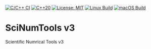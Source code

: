 [![C/C++ CI](https://github.com/vrtulka23/scinumtools3/actions/workflows/c-cpp.yml/badge.svg)](https://github.com/vrtulka23/scinumtools3/actions/workflows/c-cpp.yml)
[![C++20](https://img.shields.io/badge/C%2B%2B-20-blue.svg?logo=c%2B%2B&logoColor=white)]()
[![License: MIT](https://img.shields.io/badge/License-MIT-yellow.svg)](LICENSE)
[![Linux Build](https://img.shields.io/github/actions/workflow/status/vrtulka23/scinumtools3/build-linux.yml?label=Linux%20build)](https://github.com/vrtulka23/scinumtools3/actions/workflows/build-linux.yml)
[![macOS Build](https://github.com/vrtulka23/scinumtools3/actions/workflows/build-macos.yml/badge.svg?label=macOS%20build)](https://github.com/vrtulka23/scinumtools3/actions/workflows/build-macos.yml)


# SciNumTools v3

Scientific Numrical Tools v3